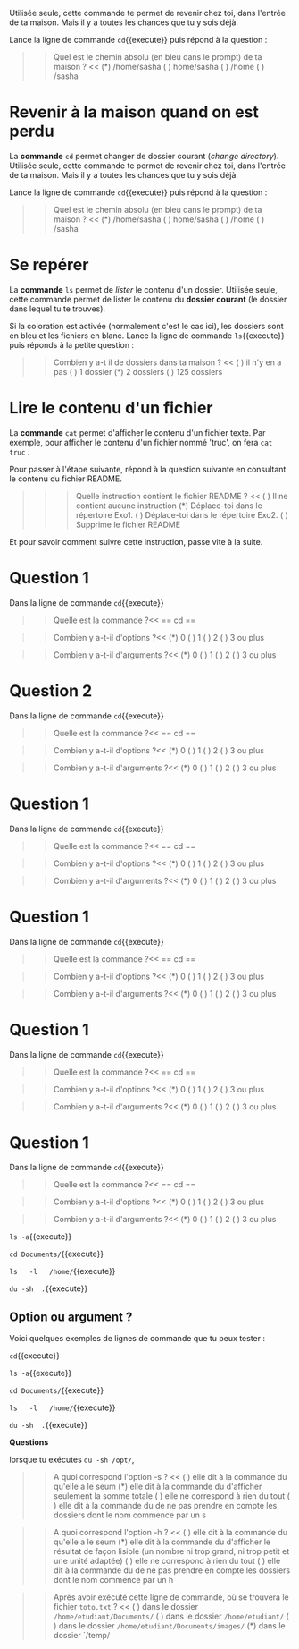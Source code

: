 


Utilisée seule, cette commande te permet de revenir chez toi, dans l'entrée de ta maison. Mais il y a toutes les chances que tu y sois déjà.

Lance la ligne de commande `cd`{{execute}} puis répond à la question :

>> Quel est le chemin absolu (en bleu dans le prompt) de ta maison ? <<
(*) /home/sasha
( ) home/sasha
( ) /home
( ) /sasha




# Revenir à la maison quand on est perdu

La **commande** `cd` permet changer de dossier courant (*change directory*).
Utilisée seule, cette commande te permet de revenir chez toi, dans l'entrée de ta maison. Mais il y a toutes les chances que tu y sois déjà.

Lance la ligne de commande `cd`{{execute}} puis répond à la question :

>> Quel est le chemin absolu (en bleu dans le prompt) de ta maison ? <<
(*) /home/sasha
( ) home/sasha
( ) /home
( ) /sasha


# Se repérer

La **commande** `ls` permet de *lister* le contenu d'un dossier.
Utilisée seule, cette commande permet de lister le contenu du **dossier courant** (le dossier dans lequel tu te trouves).

Si la coloration est activée (normalement c'est le cas ici), les dossiers sont en bleu et les fichiers en blanc.
Lance la ligne de commande `ls`{{execute}} puis réponds à la petite question :

>> Combien y a-t il de dossiers dans ta maison ? <<
( ) il n'y en a pas
( ) 1 dossier
(*) 2 dossiers
( ) 125 dossiers

# Lire le contenu d'un fichier

La **commande** `cat` permet d'afficher le contenu d'un fichier texte. Par exemple, pour afficher le contenu d'un fichier nommé 'truc', on fera `cat truc` .

Pour passer à l'étape suivante, répond à la question suivante en consultant le contenu du fichier README.

>>> Quelle instruction contient le fichier README ? <<
( ) Il ne contient aucune instruction
(*) Déplace-toi dans le répertoire Exo1.
( ) Déplace-toi dans le répertoire Exo2.
( ) Supprime le fichier README

Et pour savoir comment suivre cette instruction, passe vite à la suite.


# Question 1

Dans la ligne de commande `cd`{{execute}}

>> Quelle est la commande ?<<
== cd ==

>> Combien y a-t-il d'options ?<<
(*) 0
( ) 1
( ) 2
( ) 3 ou plus

>> Combien y a-t-il d'arguments ?<<
(*) 0
( ) 1
( ) 2
( ) 3 ou plus

# Question 2

Dans la ligne de commande `cd`{{execute}}

>> Quelle est la commande ?<<
== cd ==

>> Combien y a-t-il d'options ?<<
(*) 0
( ) 1
( ) 2
( ) 3 ou plus

>> Combien y a-t-il d'arguments ?<<
(*) 0
( ) 1
( ) 2
( ) 3 ou plus

# Question 1

Dans la ligne de commande `cd`{{execute}}

>> Quelle est la commande ?<<
== cd ==

>> Combien y a-t-il d'options ?<<
(*) 0
( ) 1
( ) 2
( ) 3 ou plus

>> Combien y a-t-il d'arguments ?<<
(*) 0
( ) 1
( ) 2
( ) 3 ou plus

# Question 1

Dans la ligne de commande `cd`{{execute}}

>> Quelle est la commande ?<<
== cd ==

>> Combien y a-t-il d'options ?<<
(*) 0
( ) 1
( ) 2
( ) 3 ou plus

>> Combien y a-t-il d'arguments ?<<
(*) 0
( ) 1
( ) 2
( ) 3 ou plus

# Question 1

Dans la ligne de commande `cd`{{execute}}

>> Quelle est la commande ?<<
== cd ==

>> Combien y a-t-il d'options ?<<
(*) 0
( ) 1
( ) 2
( ) 3 ou plus

>> Combien y a-t-il d'arguments ?<<
(*) 0
( ) 1
( ) 2
( ) 3 ou plus

# Question 1

Dans la ligne de commande `cd`{{execute}}

>> Quelle est la commande ?<<
== cd ==

>> Combien y a-t-il d'options ?<<
(*) 0
( ) 1
( ) 2
( ) 3 ou plus

>> Combien y a-t-il d'arguments ?<<
(*) 0
( ) 1
( ) 2
( ) 3 ou plus


`ls -a`{{execute}}

`cd Documents/`{{execute}}

`ls   -l   /home/`{{execute}}

`du -sh  .`{{execute}}



## Option ou argument ?



Voici quelques exemples de lignes de commande que tu peux tester :

`cd`{{execute}}

`ls -a`{{execute}}

`cd Documents/`{{execute}}

`ls   -l   /home/`{{execute}}

`du -sh  .`{{execute}}

**Questions**

lorsque tu exécutes `du -sh /opt/`, 

>> A quoi correspond l'option -s ? <<
( ) elle dit à la commande du qu'elle a le seum
(*) elle dit à la commande du d'afficher seulement la somme totale
( ) elle ne correspond à rien du tout
( ) elle dit à la commande du de ne pas prendre en compte les dossiers dont le nom commence par un s


>> A quoi correspond l'option -h ? <<
( ) elle dit à la commande du qu'elle a le seum
(*) elle dit à la commande du d'afficher le résultat de façon lisible (un nombre ni trop grand, ni trop petit et une unité adaptée)
( ) elle ne correspond à rien du tout
( ) elle dit à la commande du de ne pas prendre en compte les dossiers dont le nom commence par un h


>> Après avoir exécuté cette ligne de commande, où se trouvera le fichier `toto.txt` ? <<
( ) dans le dossier `/home/etudiant/Documents/`
( ) dans le dossier `/home/etudiant/`
( ) dans le dossier `/home/etudiant/Documents/images/`
(*) dans le dossier `/temp/



